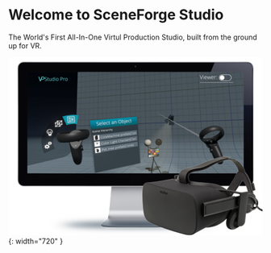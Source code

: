 # Welcome to SceneForge Studio
The World's First All-In-One Virtul Production Studio, built from the ground up for VR.

![Screenshot](img\desktopWithHeadset.png){: width="720" }